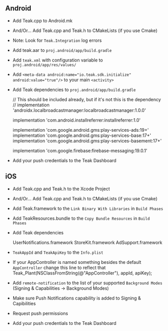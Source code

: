 Android
-------
* Add Teak.cpp to Android.mk
* And/Or... Add Teak.cpp and Teak.h to CMakeLists (if you use Cmake)

* Note: Look for `Teak.Integration` log errors
* Add teak.aar to `proj.android/app/build.gradle`
* Add `teak.xml` with configuration variable to `proj.android/app/res/values/`
* Add `<meta-data android:name="io.teak.sdk.initialize" android:value="true"/>` to your main `<activity>`
* Add Teak dependencies to `proj.android/app/build.gradle`

    // This should be included already, but if it's not this is the dependency
    // implementation 'androidx.localbroadcastmanager:localbroadcastmanager:1.0.0'

    implementation 'com.android.installreferrer:installreferrer:1.0'

    implementation 'com.google.android.gms:play-services-ads:19+'
    implementation 'com.google.android.gms:play-services-base:17+'
    implementation 'com.google.android.gms:play-services-basement:17+'

    implementation 'com.google.firebase:firebase-messaging:19.0.1'

* Add your push credentials to the Teak Dashboard

iOS
---
* Add Teak.cpp and Teak.h to the Xcode Project
* And/Or... Add Teak.cpp and Teak.h to CMakeLists (if you use Cmake)

* Add Teak.framework to the `Link Binary With Libraries` in `Build Phases`
* Add TeakResources.bundle to the `Copy Bundle Resources` in `Build Phases`
* Add Teak dependencies

    UserNotifications.framework
    StoreKit.framework
    AdSupport.framework

* `TeakAppId` and `TeakApiKey` to the `Info.plist`
* If your AppController is named something besides the default `AppController` change this line to reflect that
    Teak_Plant(NSClassFromString(@"AppController"), appId, apiKey);
* Add `remote-notification` to the list of your supported `Background Modes` (Signing & Capabilities -> Background Modes)
* Make sure Push Notifications capability is added to Signing & Capibilities
* Request push permissions
* Add your push credentials to the Teak Dashboard
